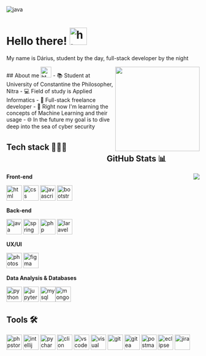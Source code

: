 ![java](https://github.com/litboidardi/litboidardi/assets/80161491/d66f2f4c-0529-4968-aa83-3898a17283cf)


# Hello there! <img height="45" alt="html" src="https://cdn.pixabay.com/animation/2023/04/14/20/54/20-54-26-27_512.gif">

<p>My name is Dárius, student by the day, full-stack developer by the night</p>
<img align='right' src="https://i.pinimg.com/originals/a6/70/91/a67091c003173f3cd58801f345392dde.gif" width="220">
## About me <img height="28" alt="html" src="https://media.tenor.com/9y5iGiCiGRQAAAAi/pusheen-tea.gif">
- 📚 Student at University of Constantine the Philosopher, Nitra
- 💻 Field of study is Applied Informatics
- 💸 Full-stack freelance developer
- 🤖 Right now I'm learning the concepts of Machine Learning and their usage
- 🌐 In the future my goal is to dive deep into the sea of cyber security


## Tech stack 👨🏼‍💻ㅤㅤㅤ ㅤ ㅤ ㅤㅤ  ㅤㅤ  ㅤㅤ ㅤ ㅤ ㅤ ㅤㅤㅤGitHub Stats 📊
<a href="https://github.com/litboidardi/litboidardi">
  <img align="right" src="https://github-readme-stats.vercel.app/api/top-langs/?username=litboidardi&title_color=ffffff&text_color=c9cacc&icon_color=2bbc8a&bg_color=0d1117&border_color=21262d"/>
</a>


**Front-end**

<img height="40" alt="html" src="https://upload.wikimedia.org/wikipedia/commons/thumb/3/38/HTML5_Badge.svg/1200px-HTML5_Badge.svg.png">  <img height="40" alt="css" src="https://upload.wikimedia.org/wikipedia/commons/6/62/CSS3_logo.svg">  <img height="40" alt="javascript" src="https://cdn.worldvectorlogo.com/logos/javascript-1.svg">  <img height="40" alt="bootstrap" src="https://upload.wikimedia.org/wikipedia/commons/thumb/b/b2/Bootstrap_logo.svg/1280px-Bootstrap_logo.svg.png">

**Back-end**

<img height="40" alt="java" src="https://testujeme.sk/project/files/pages/2801/java.png">  <img height="40" alt="spring" src="https://cdn.freebiesupply.com/logos/large/2x/spring-3-logo-png-transparent.png">  <img height="40" alt="php" src="https://upload.wikimedia.org/wikipedia/commons/thumb/3/31/Webysther_20160423_-_Elephpant.svg/1280px-Webysther_20160423_-_Elephpant.svg.png">  <img height="40" alt="laravel" src="https://upload.wikimedia.org/wikipedia/commons/thumb/9/9a/Laravel.svg/1969px-Laravel.svg.png">

**UX/UI**

<img height="40" alt="photoshop" src="https://seeklogo.com/images/P/photoshop-2020-logo-37B02055A4-seeklogo.com.png">  <img height="40" alt="figma" src="https://pnghq.com/wp-content/uploads/figma-logo-png-free-unlimited-png-download-60875.png">

**Data Analysis & Databases**

<img height="40" alt="python" src="https://upload.wikimedia.org/wikipedia/commons/thumb/c/c3/Python-logo-notext.svg/800px-Python-logo-notext.svg.png">  <img height="40" alt="jupyter" src="https://upload.wikimedia.org/wikipedia/commons/thumb/3/38/Jupyter_logo.svg/883px-Jupyter_logo.svg.png">  <img height="40" alt="mysql" src="https://1000logos.net/wp-content/uploads/2020/08/MySQL-Logo.png"><img height="40" alt="mongodb" src="https://cdn.icon-icons.com/icons2/2699/PNG/512/mongodb_logo_icon_170943.png">


## Tools 🛠️

<img height="40" alt="phpstorm" src="https://upload.wikimedia.org/wikipedia/commons/thumb/c/c9/PhpStorm_Icon.svg/2048px-PhpStorm_Icon.svg.png">  <img height="40" alt="intellij" src="https://upload.wikimedia.org/wikipedia/commons/thumb/9/9c/IntelliJ_IDEA_Icon.svg/2048px-IntelliJ_IDEA_Icon.svg.png">  <img height="40" alt="pycharm" src="https://upload.wikimedia.org/wikipedia/commons/thumb/1/1d/PyCharm_Icon.svg/1024px-PyCharm_Icon.svg.png">  <img height="40" alt="clion" src="https://upload.wikimedia.org/wikipedia/commons/thumb/6/62/Clion.svg/2500px-Clion.svg.png">  <img height="40" alt="vscode" src="https://upload.wikimedia.org/wikipedia/commons/thumb/9/9a/Visual_Studio_Code_1.35_icon.svg/2048px-Visual_Studio_Code_1.35_icon.svg.png">  <img height="40" alt="visual studio" src="https://upload.wikimedia.org/wikipedia/commons/thumb/5/59/Visual_Studio_Icon_2019.svg/512px-Visual_Studio_Icon_2019.svg.png">  <img height="40" alt="git" src="https://upload.wikimedia.org/wikipedia/commons/thumb/3/3f/Git_icon.svg/1200px-Git_icon.svg.png">  <img height="40" alt="gitea" src="https://upload.wikimedia.org/wikipedia/commons/thumb/b/bb/Gitea_Logo.svg/2048px-Gitea_Logo.svg.png">  <img height="40" alt="postman" src="https://cdn.worldvectorlogo.com/logos/postman.svg">  <img height="40" alt="eclipse" src="https://cdn.freebiesupply.com/logos/large/2x/eclipse-11-logo-png-transparent.png">  <img height="40" alt="jira" src="https://cdn.icon-icons.com/icons2/2699/PNG/512/atlassian_jira_logo_icon_170511.png">


